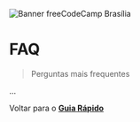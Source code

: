 ![Banner freeCodeCamp Brasília](https://raw.githubusercontent.com/freecodecampbsb/quick-start/master/images/git-banner.jpg)

# FAQ

> Perguntas mais frequentes

...

Voltar para o **[Guia Rápido](https://github.com/freecodecampbsb/quick-start)**
